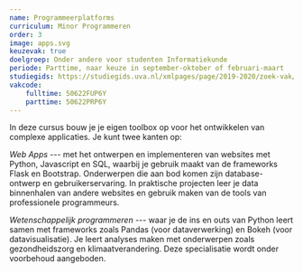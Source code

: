 ```yaml
---
name: Programmeerplatforms
curriculum: Minor Programmeren
order: 3
image: apps.svg
keuzevak: true
doelgroep: Onder andere voor studenten Informatiekunde
periode: Parttime, naar keuze in september-oktober of februari-maart
studiegids: https://studiegids.uva.nl/xmlpages/page/2019-2020/zoek-vak/vak/73052
vakcode:
    fulltime: 50622FUP6Y
    parttime: 50622PRP6Y
---
```


In deze cursus bouw je je eigen toolbox op voor het ontwikkelen van complexe applicaties. Je kunt twee kanten op:

*Web Apps* --- met het ontwerpen en implementeren van websites met Python, Javascript en SQL, waarbij je gebruik maakt van de frameworks Flask en Bootstrap. Onderwerpen die aan bod komen zijn database-ontwerp en gebruikerservaring. In praktische projecten leer je data binnenhalen van andere websites en gebruik maken van de tools van professionele programmeurs.

*Wetenschappelijk programmeren* --- waar je de ins en outs van Python leert samen met frameworks zoals Pandas (voor dataverwerking) en Bokeh (voor datavisualisatie). Je leert analyses maken met onderwerpen zoals gezondheidszorg en klimaatverandering. Deze specialisatie wordt onder voorbehoud aangeboden.